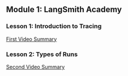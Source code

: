 ## Module 1: LangSmith Academy

### Lesson 1: Introduction to Tracing
[First Video Summary](Tracing_Basics.md)

### Lesson 2: Types of Runs
[Second Video Summary](Run_types.md)